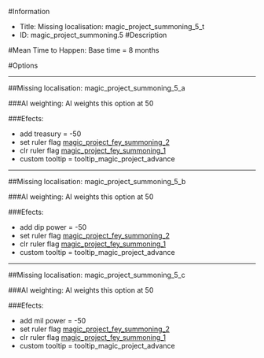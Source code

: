 #Information
 - Title: Missing localisation: magic_project_summoning_5_t
 - ID: magic_project_summoning.5
#Description

#Mean Time to Happen:
Base time = 8 months

#Options

___
##Missing localisation: magic_project_summoning_5_a

###AI weighting:
AI weights this option at 50


###Efects:<ul><li>add treasury = -50</li><li>set ruler flag [magic_project_fey_summoning_2](../flags/magic_project_fey_summoning_2.md)</li><li>clr ruler flag [magic_project_fey_summoning_1](../flags/magic_project_fey_summoning_1.md)</li><li>custom tooltip = tooltip_magic_project_advance</li></ul>

___
##Missing localisation: magic_project_summoning_5_b

###AI weighting:
AI weights this option at 50


###Efects:<ul><li>add dip power = -50</li><li>set ruler flag [magic_project_fey_summoning_2](../flags/magic_project_fey_summoning_2.md)</li><li>clr ruler flag [magic_project_fey_summoning_1](../flags/magic_project_fey_summoning_1.md)</li><li>custom tooltip = tooltip_magic_project_advance</li></ul>

___
##Missing localisation: magic_project_summoning_5_c

###AI weighting:
AI weights this option at 50


###Efects:<ul><li>add mil power = -50</li><li>set ruler flag [magic_project_fey_summoning_2](../flags/magic_project_fey_summoning_2.md)</li><li>clr ruler flag [magic_project_fey_summoning_1](../flags/magic_project_fey_summoning_1.md)</li><li>custom tooltip = tooltip_magic_project_advance</li></ul>
